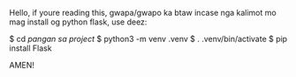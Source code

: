 Hello, if youre reading this, gwapa/gwapo ka
btaw incase nga kalimot mo mag install og python flask, use deez:

$ cd *pangan sa project* 
$ python3 -m venv .venv
$ . .venv/bin/activate
$ pip install Flask



AMEN!
